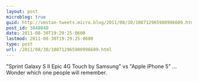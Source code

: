 ```yaml
---
layout: post
microblog: true
guid: http://vmstan-tweets.micro.blog/2011/08/30/108712965900996609.html
post_id: 3040840
date: 2011-08-30T19:29:25-0600
lastmod: 2011-08-30T19:29:25-0600
type: post
url: /2011/08/30/108712965900996609.html
---
```

"Sprint Galaxy S II Epic 4G Touch by Samsung" vs "Apple iPhone 5" ... Wonder which one people will remember.
